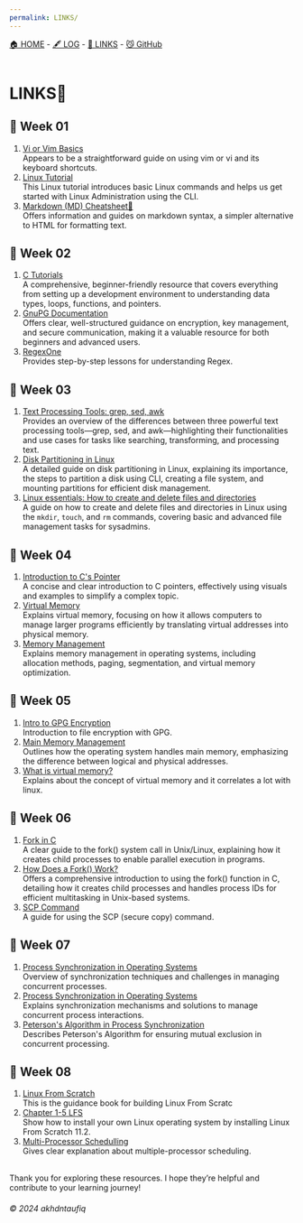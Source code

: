 ```yaml
---
permalink: LINKS/
---
```

[🏠 HOME](https://akhdntaufiq.github.io/os242) - [🖋️ LOG](https://akhdntaufiq.github.io/os242/TXT/mylog.txt) - [🔗 LINKS](https://akhdntaufiq.github.io/os242/LINKS) - [😼 GitHub](https://github.com/akhdntaufiq/os242)
<br>
<br>

# LINKS🔗

## 🐊 Week 01
1. [Vi or Vim Basics](https://youtu.be/ggSyF1SVFr4?si=YX-tBLT256YaNXov) <br>
    Appears to be a straightforward guide on using vim or vi and its keyboard shortcuts.
2. [Linux Tutorial](https://youtu.be/v_1zB2WNN14) <br>
    This Linux tutorial introduces basic Linux commands and helps us get started with Linux Administration using the CLI.
3. [Markdown (MD) Cheatsheet📃](https://www.markdownguide.org/cheat-sheet/) <br>
    Offers information and guides on markdown syntax, a simpler alternative to HTML for formatting text.

## 🐊 Week 02
1. [C Tutorials](https://www.learn-c.org/) <br>
    A comprehensive, beginner-friendly resource that covers everything from setting up a development environment to understanding data types, loops, functions, and pointers.
2. [GnuPG Documentation](https://gnupg.org/documentation/guides.html) <br>
   Offers clear, well-structured guidance on encryption, key management, and secure communication, making it a valuable resource for both beginners and advanced users.
3. [RegexOne](https://regexone.com/) <br>
   Provides step-by-step lessons for understanding Regex.

## 🐊 Week 03
1. [Text Processing Tools: grep, sed, awk](https://www.baeldung.com/linux/grep-sed-awk-differences) <br>
    Provides an overview of the differences between three powerful text processing tools—grep, sed, and awk—highlighting their functionalities and use cases for tasks like searching, transforming, and processing text.
2. [Disk Partitioning in Linux](https://www.geeksforgeeks.org/disk-partitioning-in-linux/) <br>
    A detailed guide on disk partitioning in Linux, explaining its importance, the steps to partition a disk using CLI, creating a file system, and mounting partitions for efficient disk management.
3. [Linux essentials: How to create and delete files and directories](https://www.redhat.com/sysadmin/create-delete-files-directories-linux) <br>
    A guide on how to create and delete files and directories in Linux using the `mkdir`, `touch`, and `rm` commands, covering basic and advanced file management tasks for sysadmins.

## 🐊 Week 04
1. [Introduction to C's Pointer](https://youtu.be/f2i0CnUOniA) <br>
    A concise and clear introduction to C pointers, effectively using visuals and examples to simplify a complex topic.
2. [Virtual Memory](https://www.youtube.com/watch?v=qlH4-oHnBb8&ab_channel=DavidBlack-Schaffer) <br>
   Explains virtual memory, focusing on how it allows computers to manage larger programs efficiently by translating virtual addresses into physical memory.
4. [Memory Management](https://www.tutorialspoint.com/operating_system/os_memory_management.htm) <br>
    Explains memory management in operating systems, including allocation methods, paging, segmentation, and virtual memory optimization.

## 🐊 Week 05
1. [Intro to GPG Encryption](https://www.youtube.com/watch?v=DMGIlj7u7Eo&pp=ygUNcnNhIGxpbnV4IGdwZw%3D%3D) <br>
   Introduction to file encryption with GPG.
2. [Main Memory Management](https://www.youtube.com/watch?v=Ag4p5yCqte8&ab_channel=SolvingSkills) <br>
   Outlines how the operating system handles main memory, emphasizing the difference between logical and physical addresses.
3. [What is virtual memory?](https://tldp.org/LDP/sag/html/vmintro.html#:~:text=Linux%20supports%20virtual%20memory%2C%20that,be%20used%20for%20another%20purpose.) <br>
   Explains about the concept of virtual memory and it correlates a lot with linux.

## 🐊 Week 06
1. [Fork in C](https://www.geeksforgeeks.org/fork-system-call/) <br>
A clear guide to the fork() system call in Unix/Linux, explaining how it creates child processes to enable parallel execution in programs.
2.  [How Does a Fork() Work?](https://www.section.io/engineering-education/fork-in-c-programming-language/) <br>
Offers a comprehensive introduction to using the fork() function in C, detailing how it creates child processes and handles process IDs for efficient multitasking in Unix-based systems.
3. [SCP Command](https://linuxize.com/post/how-to-use-scp-command-to-securely-transfer-files/) <br>
A guide for using the SCP (secure copy) command.

## 🐊 Week 07
1. [Process Synchronization in Operating Systems](https://www.cs.uic.edu/~jbell/CourseNotes/OperatingSystems/5_Synchronization.html) <br>
   Overview of synchronization techniques and challenges in managing concurrent processes.
2. [Process Synchronization in Operating Systems](https://www.studytonight.com/operating-system/process-synchronization) <br>
   Explains synchronization mechanisms and solutions to manage concurrent process interactions.
3. [Peterson's Algorithm in Process Synchronization](https://www.geeksforgeeks.org/petersons-algorithm-in-process-synchronization/) <br>
   Describes Peterson's Algorithm for ensuring mutual exclusion in concurrent processing.

## 🐊 Week 08
1. [Linux From Scratch](https://www.linuxfromscratch.org/lfs/view/11.2/) <br>
   This is the guidance book for building Linux From Scratc
2. [Chapter 1-5 LFS](https://www.youtube.com/playlist?list=PLyc5xVO2uDsDlbR_LTP37nG6g4vbSSxSZ) <br>
   Show how to install your own Linux operating system by installing Linux From Scratch 11.2.
3. [Multi-Processor Schedulling](https://www.geeksforgeeks.org/multiple-processor-scheduling-in-operating-system/) <br>
   Gives clear explanation about multiple-processor scheduling.

<br>
Thank you for exploring these resources. I hope they’re helpful and contribute to your learning journey!

###### © 2024 akhdntaufiq


